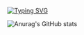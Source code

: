 [![Typing SVG](https://readme-typing-svg.herokuapp.com?font=jetbrains+mono&size=23&color=BB9AF7&background=414868&width=490&lines=Adri%C3%A0+Juanola+-%3E+Devops+Engineer+%3C3)](https://git.io/typing-svg)

![Anurag's GitHub stats](https://github-readme-stats.vercel.app/api?username=killersalt&show_icons=true&theme=tokyonight&count_private=true&hide=stars)
